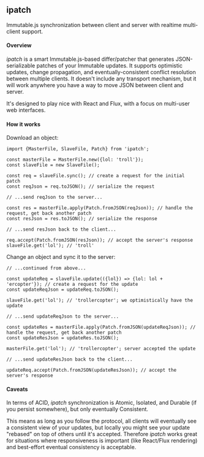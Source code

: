 ## ipatch

Immutable.js synchronization between client and server with realtime multi-client support.

#### Overview

_ipatch_ is a smart Immutable.js-based differ/patcher that generates JSON-serializable patches of your Immutable updates. It supports optimistic updates, change propagation, and eventually-consistent conflict resolution between multiple clients. It doesn't include any transport mechanism, but it will work anywhere you have a way to move JSON between client and server.

It's designed to play nice with React and Flux, with a focus on multi-user web interfaces.

#### How it works

Download an object:

```
import {MasterFile, SlaveFile, Patch} from 'ipatch';

const masterFile = MasterFile.new({lol: 'troll'});
const slaveFile = new SlaveFile();

const req = slaveFile.sync(); // create a request for the initial patch
const reqJson = req.toJSON(); // serialize the request

// ...send reqJson to the server...

const res = masterFile.apply(Patch.fromJSON(reqJson)); // handle the request, get back another patch
const resJson = res.toJSON(); // serialize the response

// ...send resJson back to the client...

req.accept(Patch.fromJSON(resJson)); // accept the server's response
slaveFile.get('lol'); // 'troll'

```

Change an object and sync it to the server:

```
// ...continued from above...

const updateReq = slaveFile.update(({lol}) => {lol: lol + 'ercopter'}); // create a request for the update
const updateReqJson = updateReq.toJSON();

slaveFile.get('lol'); // 'trollercopter'; we optimistically have the update

// ...send updateReqJson to the server...

const updateRes = masterFile.apply(Patch.fromJSON(updateReqJson)); // handle the request, get back another patch
const updateResJson = updateRes.toJSON();

masterFile.get('lol'); // 'trollercopter'; server accepted the update

// ...send updateResJson back to the client...

updateReq.accept(Patch.fromJSON(updateResJson)); // accept the server's response

```

#### Caveats

In terms of ACID, _ipatch_ synchronization is Atomic, Isolated, and Durable (if you persist somewhere), but only eventually Consistent.

This means as long as you follow the protocol, all clients will eventually see a consistent view of your updates, but locally you might see your update "rebased" on top of others until it's accepted. Therefore _ipatch_ works great for situations where responsiveness is important (like React/Flux rendering) and best-effort eventual consistency is acceptable.

